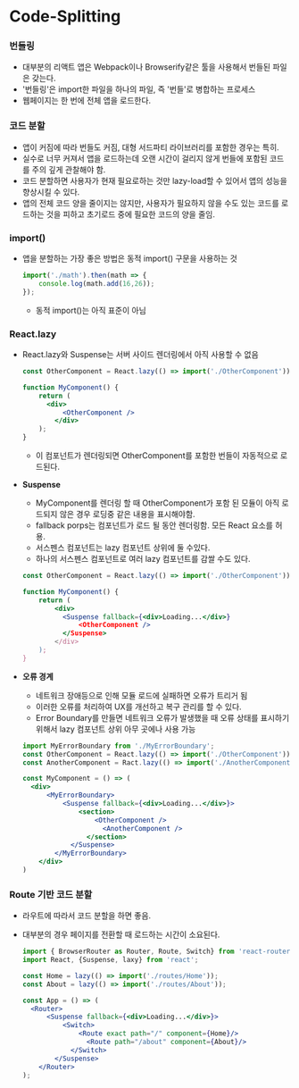 # Code-Splitting

### 번들링

+ 대부분의 리액트 앱은 Webpack이나 Browserify같은 툴을 사용해서 번들된 파일은 갖는다.
+ '번들링'은 import한 파일을 하나의 파일, 즉 '번들'로 병합하는 프로세스
+ 웹페이지는 한 번에 전체 앱을 로드한다.

### 코드 분할

+ 앱이 커짐에 따라 번들도 커짐, 대형 서드파티 라이브러리를 포함한 경우는 특히. 
+ 실수로 너무 커져서 앱을 로드하는데 오랜 시간이 걸리지 않게 번들에 포함된 코드를 주의 깊게 관찰해야 함. 
+ 코드 분할하면 사용자가 현재 필요로하는 것만 lazy-load할 수 있어서 앱의 성능을 향상시킬 수 있다. 
+ 앱의 전체 코드 양을 줄이지는 않지만, 사용자가 필요하지 않을 수도 있는 코드를 로드하는 것을 피하고 초기로드 중에 필요한 코드의 양을 줄임.

### import()

+ 앱을 분할하는 가장 좋은 방법은 동적 import() 구문을 사용하는 것

  ```javascript
  import('./math').then(math => {
      console.log(math.add(16,26));
  });
  ```

  + 동적 import()는 아직 표준이 아님

### React.lazy

+ React.lazy와 Suspense는 서버 사이드 렌더링에서 아직 사용할 수 없음

  ```jsx
  const OtherComponent = React.lazy(() => import('./OtherComponent'));
  
  function MyComponent() {
      return (
      	<div>
          	<OtherComponent />
          </div>
      );
  }
  ```

  + 이 컴포넌트가 렌더링되면 OtherComponent를 포함한 번들이 자동적으로 로드된다.

+ **Suspense**

  + MyComponent를 렌더링 할 때 OtherComponent가 포함 된 모듈이 아직 로드되지 않은 경우 로딩중 같은 내용을 표시해야함. 
  + fallback porps는 컴포넌트가 로드 될 동안 렌더링함. 모든 React 요소를 허용.
  + 서스펜스 컴포넌트는 lazy 컴포넌트 상위에 둘 수있다. 
  + 하나의 서스펜스 컴포넌트로 여러 lazy 컴포넌트를 감쌀 수도 있다.

  ```jsx
  const OtherComponent = React.lazy(() => import('./OtherComponent'));
  
  function MyComponent() {
      return (
          <div>
          	<Suspense fallback={<div>Loading...</div>}
          		<OtherComponent />
          	</Suspense>
          </div>
      );
  }
  ```

+ **오류 경계**

  + 네트워크 장애등으로 인해 모듈 로드에 실패하면 오류가 트리거 됨
  + 이러한 오류를 처리하여 UX를 개선하고 복구 관리를 할 수 있다. 
  + Error Boundary를 만들면 네트워크 오류가 발생했을 때 오류 상태를 표시하기 위해서 lazy 컴포넌트 상위 아무 곳에나 사용 가능

  ```jsx
  import MyErrorBoundary from './MyErrorBoundary';
  const OtherComponent = React.lazy(() => import('./OtherComponent'));
  const AnotherComponent = Ract.lazy(() => import('./AnotherComponent'));
  
  const MyComponent = () => (
  	<div>
      	<MyErrorBoundary>
          	<Suspense fallback={<div>Loading...</div>}>
              	<section>
                  	<OtherComponent />
                      <AnotherComponent />
                  </section>
              </Suspense>    
          </MyErrorBoundary>
      </div>
  )
  ```

### Route 기반 코드 분할

+ 라우트에 따라서 코드 분할을 하면 좋음. 

+ 대부분의 경우 페이지를 전환할 때 로드하는 시간이 소요된다.

  ```jsx
  import { BrowserRouter as Router, Route, Switch} from 'react-router-dom';
  import React, {Suspense, laxy} from 'react';
  
  const Home = lazy(() => import('./routes/Home'));
  const About = lazy(() => import('./routes/About'));
  
  const App = () => (
  	<Router>
      	<Suspense fallback={<div>Loading...</div>}>
          	<Switch>
              	<Route exact path="/" component={Home}/>
                  <Route path="/about" component={About}/>
              </Switch>
          </Suspense>
      </Router>
  );
  ```

